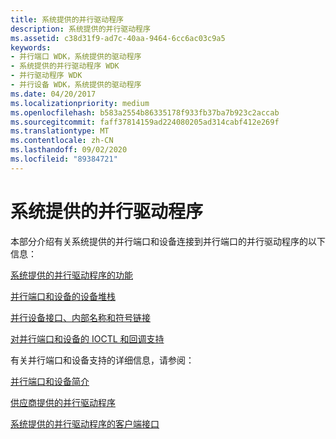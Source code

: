 ```yaml
---
title: 系统提供的并行驱动程序
description: 系统提供的并行驱动程序
ms.assetid: c38d31f9-ad7c-40aa-9464-6cc6ac03c9a5
keywords:
- 并行端口 WDK，系统提供的驱动程序
- 系统提供的并行驱动程序 WDK
- 并行驱动程序 WDK
- 并行设备 WDK，系统提供的驱动程序
ms.date: 04/20/2017
ms.localizationpriority: medium
ms.openlocfilehash: b583a2554b86335178f933fb37ba7b923c2accab
ms.sourcegitcommit: faff37814159ad224080205ad314cabf412e269f
ms.translationtype: MT
ms.contentlocale: zh-CN
ms.lasthandoff: 09/02/2020
ms.locfileid: "89384721"
---
```

# <a name="system-supplied-parallel-drivers"></a>系统提供的并行驱动程序





本部分介绍有关系统提供的并行端口和设备连接到并行端口的并行驱动程序的以下信息：

[系统提供的并行驱动程序的功能](features-of-system-supplied-parallel-drivers.md)

[并行端口和设备的设备堆栈](device-stacks-for-parallel-ports-and-devices.md)

[并行设备接口、内部名称和符号链接](parallel-device-interfaces--internal-names--and-symbolic-links.md)

[对并行端口和设备的 IOCTL 和回调支持](ioctl-and-callback-support-for-parallel-ports-and-devices.md)

有关并行端口和设备支持的详细信息，请参阅：

[并行端口和设备简介](introduction-to-parallel-ports-and-devices.md)

[供应商提供的并行驱动程序](vendor-supplied-parallel-drivers.md)

[系统提供的并行驱动程序的客户端接口](/windows-hardware/drivers/ddi/index)

 

